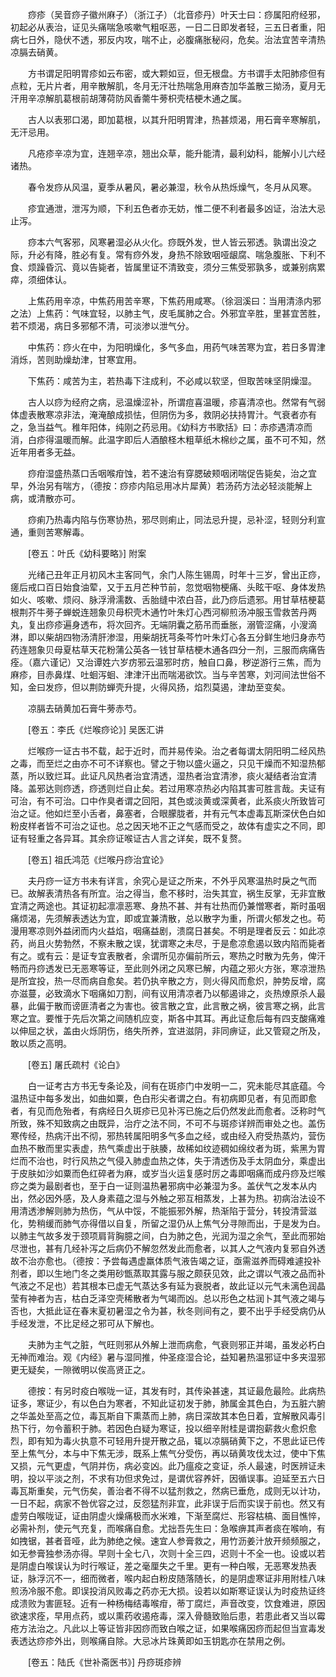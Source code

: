 <!-- { "loadSidebar": true } -->
　　痧疹（吴音痧子徽州麻子）（浙江子）（北音疹丹）叶天士曰：痧属阳府经邪，初起必从表治，证见头痛喘急咳嗽气粗呕恶，一日二日即发者轻，三五日者重，阳病七日外，隐伏不透，邪反内攻，喘不止，必腹痛胀秘闷，危矣。治法宜苦辛清热凉膈去硝黄。

　　方书谓足阳明胃疹如云布密，或大颗如豆，但无根盘。方书谓手太阳肺疹但有点粒，无片片者，用辛散解肌，冬月无汗壮热喘急用麻杏加华盖散三拗汤，夏月无汗用辛凉解肌葛根前胡薄荷防风香薷牛蒡枳壳桔梗木通之属。

　　古人以表邪口渴，即加葛根，以其升阳明胃津，热甚烦渴，用石膏辛寒解肌，无汗忌用。

　　凡疮疹辛凉为宜，连翘辛凉，翘出众草，能升能清，最利幼科，能解小儿六经诸热。

　　春令发痧从风温，夏季从暑风，暑必兼湿，秋令从热烁燥气，冬月从风寒。

　　疹宜通泄，泄泻为顺，下利五色者亦无妨，惟二便不利者最多凶证，治法大忌止泻。

　　痧本六气客邪，风寒暑湿必从火化。痧既外发，世人皆云邪透。孰谓出没之际，升必有降，胜必有复。常有痧外发，身热不除致咽哑龈腐、喘急腹胀、下利不食、烦躁昏沉、竟以告毙者，皆属里证不清致变，须分三焦受邪孰多，或兼别病累瘁，须细体认。

　　上焦药用辛凉，中焦药用苦辛寒，下焦药用咸寒。（徐洄溪曰：当用清涤内邪之法）上焦药：气味宜轻，以肺主气，皮毛属肺之合。外邪宜辛胜，里甚宜苦胜，若不烦渴，病日多邪郁不清，可淡渗以泄气分。

　　中焦药：痧火在中，为阳明燥化，多气多血，用药气味苦寒为宜，若日多胃津消烁，苦则助燥劫津，甘寒宜用。

　　下焦药：咸苦为主，若热毒下注成利，不必咸以软坚，但取苦味坚阴燥湿。

　　古人以痧为经府之病，忌温燥涩补，所谓痘喜温暖，疹喜清凉也。然常有气弱体虚表散寒凉非法，淹淹酿成损怯，但阴伤为多，救阴必扶持胃汁。气衰者亦有之，急当益气。稚年阳体，纯刚之药忌用。《幼科方书歌括》曰：赤疹遇清凉而消，白疹得温暖而解。此温字即后人酒酿柽木粗草纸木棉纱之属，虽不可不知，然近年用者多无益。

　　痧疳湿盛热蒸口舌咽喉疳蚀，若不速治有穿腮破颊咽闭喘促告毙矣，治之宜早，外治另有喘方，（德按：痧疹内陷忌用冰片犀黄）若汤药方法必轻淡能解上病，或清散亦可。

　　痧痢乃热毒内陷与伤寒协热，邪尽则痢止，同法忌升提，忌补涩，轻则分利宣通，重则苦寒解毒。

　　[卷五：叶氏《幼科要略》] 附案 

　　光绪己丑年正月初风木主客同气，余门人陈生锡周，时年十三岁，曾出正痧，瘥后戒口百日始食油荤，又于五月芒种节前，忽觉咽物梗痛、头眩干呕、身体发热如火、咳嗽、烦闷、脉浮滑濡数、舌胎缝中浓白苔，此乃痧后遗邪。用甘草桔梗葛根荆芥牛蒡子蝉蜕连翘象贝母枳壳木通竹叶朱灯心西河柳煎汤冲服玉雪救苦丹两丸，复出痧疹遍身透布，将次回齐。无端阴囊之筋吊而垂胀，溺管涩痛，小溲滴淋，即以柴胡四物汤清肝渗湿，用柴胡抚芎条芩竹叶朱灯心各五分鲜生地归身赤芍药连翘象贝母夏枯草天花粉蒲公英各一钱甘草桔梗木通各四分一剂，三服而病痛告痊。（嘉六谨记）又治谭姓六岁疠邪云温邪时疠，触自口鼻，秽逆游行三焦，而为麻疹，目赤鼻煤、吐蛔泻蛔、津津汗出而喘渴欲饮。当与辛苦寒，刘河间法世俗不知，金曰发痧，但以荆防蝉壳升提，火得风扬，焰烈莫遏，津劫至变矣。

　　凉膈去硝黄加石膏牛蒡赤芍。

　　[卷五：李氏《烂喉痧论》] 吴医汇讲 

　　烂喉痧一证古书不载，起于近时，而并易传染。治之者每谓太阴阳明二经风热之毒，而至烂之由亦不可不详察也。譬之于物以盛火逼之，只见干燥而不知湿热郁蒸，所以致烂耳。此证凡风热者治宜清透，湿热者治宜清渗，痰火凝结者治宜清降。盖邪达则痧透，痧透则烂自止矣。若过用寒凉热必内陷其害可胜言哉。夫证有可治，有不可治。口中作臭者谓之回阳，其色或淡黄或深黄者，此系痰火所致皆可治之证。他如烂至小舌者，鼻塞者，合眼朦胧者，并有元气本虚毒瓦斯深伏色白如粉皮样者皆不可治之证也。总之因天地不正之气感而受之，故体有虚实之不同，即证有轻重之各异耳。其余痧证喉证古人言之详矣，既不复赘。

　　[卷五] 祖氏鸿范《烂喉丹痧治宜论》 

　　夫丹痧一证方书未有详言，余究心是证之所来，不外乎风寒温热时戾之气而已。故解表清热各有所宜。治之得当，愈不移时，治失其宜，祸生反掌，无非宜散宜清之两途也。其证初起凛凛恶寒、身热不甚、并有壮热而仍兼憎寒者，斯时虽咽痛烦渴，先须解表透达为宜，即或宜兼清散，总以散字为重，所谓火郁发之也。苟漫用寒凉则外益闭而内火益焰，咽痛益剧，溃腐日甚矣。不明是理者反云：如此凉药，尚且火势勃然，不察未散之误，犹谓寒之未尽，于是愈凉愈遏以致内陷而毙者有之。或有云：是证专宜表散者，余谓所见亦偏前所云，寒热之时散为先务，俾汗畅而丹痧透发已无恶寒等证，至此则外闭之风寒已解，内蕴之邪火方张，寒凉泄热是所宜投，热一尽而病自愈矣。若仍执辛散之方，则火得风而愈炽，肿势反增，腐亦滋蔓，必致滴水下咽痛如刀割，间有议用清凉者乃以郁遏诽之，炎热燎原杀人最暴，此偏于散而谤匪清者之为害也。彼言散之宜，此言散之祸，彼言寒之祸，此言寒之宜。要惟于先后次第之间随机应变，斯各中其耳。再此证愈后每有四支酸痛难以伸屈之状，盖由火烁阴伤，络失所养，宜进滋阴，非同痹证，此又管窥之所及，敢以质之高明。

　　[卷五] 屠氏疏村《论白》 

　　白一证考古方书无专条论及，间有在斑疹门中发明一二，究未能尽其底蕴。今温热证中每多发出，如曲如粟，色白形尖者谓之白。有初病即见者，有见而即愈者，有见而危殆者，有病经日久斑疹已见补泻已施之后仍然发此而愈者。泛称时气所致，殊不知致病之由既异，治疔之法不同，不可不与斑疹详辨而审处之也。盖伤寒传经，热病汗出不彻，邪热转属阳明多气多血之经，或由经入府受热蒸灼，营伤血热不散而里实表虚，热气乘虚出于肤腠，故稀如纹迹稠如绵纹者为斑，紫黑为胃烂而不治也，时行风热之气侵入肺虚血热之体，失于清透伤及手太阴血分，乘虚出于皮肤如沙如粟而色红碎者为麻，或岁当火运复感时厉之毒即咽痛而成丹痧及烂喉痧之类为最剧者也，至于白一证则温热暑邪病中必兼湿为多。盖伏气之发本从内出，然必因外感，及人身素蕴之湿与外触之邪互相蒸发，上甚为热。初病治法设不用清透渗解则肺为热伤，气从中馁，不能振邪外解，热渐陷于营分，转投清营滋化，势稍缓而肺气亦得借以自复，所留之湿仍从上焦气分寻隙而出，于是发为白。以肺主气故多发于颈项肩背胸臆之间，白为肺之色，光润为湿之余气，至此而邪始尽泄也，甚有几经补泻之后病仍不解忽然发此而愈者，以其人之气液内复邪自外透故不治亦愈也。（德按：予尝每遇虚羸体质气液告竭之证，亟需滋养而碍难遽投补剂者，即以生地门冬之类用砂甑蒸取其露与服之颇获见效，此之谓以气液之品而补气液之不足也）若其根本已虚无气蒸达多有延为衰脱者，故此证以元气未漓色润晶莹有神者为吉，枯白乏泽空壳稀散者为气竭而凶。总以形色之枯润卜其气液之竭与否也，大抵此证在春末夏初暑湿之令为甚，秋冬则间有之，要不出乎手经受病仍从手经发泄，不比足经之邪可从下解也。

　　夫肺为主气之脏，气旺则邪从外解上泄而病愈，气衰则邪正并竭，虽发必朽白无神而难治。观《内经》暑与湿同推，仲圣痉湿合论，益知暑热温邪证中多夹湿邪更无疑矣，一隙微明以俟高贤正之。

　　德按：有另时疫白喉咙一证，其发有时，其传染甚速，其证最危最险。此病热证多，寒证少，有以色白为寒者，不知此证初发于肺，肺属金其色白，为五脏六腑之华盖处至高之位，毒瓦斯自下熏蒸而上肺，病日深故其本色日着，宜解散风毒引热下行，勿令蓄积于肺。若因色白疑为寒证，投以细辛附桂是谓抱薪救火愈炽愈烈，即有知为毒火执意不可轻用升提开散之品，辄以凉膈硝黄下之，不思此证已传至上焦气分，本与中下焦无涉，既系上焦气分受伤，再以硝黄攻伐太过，使中下焦又损，元气更虚，气阴并伤，病必变凶。此乃瘟疫之变证，杀人最速，时医辨证未明，投以平淡之剂，不求有功但求免过，是谓优容养奸，因循误事。迫延至五六日毒瓦斯重矣，元气伤矣，善治者不得不以猛剂救之，然病已垂危，成则无以计功，一日不起，病家不咎优容之过，反怨猛剂非宜，此非误于后而实误于前也。然又有虚劳白喉咙证，证由阴虚火燥痛极而水米难，下渐至腐烂、形容枯槁、面目憔悴，必需补剂，使元气充复，而喉痛自愈。尤拙吾先生曰：急喉痹其声者痰在喉响，有如拽锯，甚者音哑，此为肺绝之候。速宜人参膏救之，用竹沥姜汁放开频频服之，如无参膏独参汤亦得。早则十全七八，次则十全三四，迟则十不全一也。设或以若是阴虚白喉误认为时行喉证，差之毫厘失之千里。更有一种白喉，无恶寒发热表证，脉浮沉不一，细而微者，喉内起白粉皮随落随长，的是阴虚寒证非用附桂八味煎汤冷服不愈。即误投消风败毒之药亦无大损。设若以如斯寒证误认为时疫热证终成溃败为害匪轻。近有一种杨梅结毒喉疳，蒂丁腐烂，声音改变，饮食难进，原因欲速求痊，早用点药，或以熏药收遏疮毒，深入骨髓致贻后患，若患此者又当以霉疮方法治之。凡此以上等证皆非因痧而致白喉之证，如果喉痛因痧而起但当宣毒发表透达痧疹外出，则喉痛自除。大忌冰片珠黄即如玉钥匙亦在禁用之例。

　　[卷五：陆氏《世补斋医书》] 丹痧斑疹辨 


